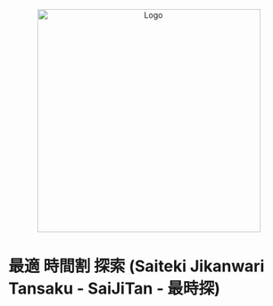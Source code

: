 <div align='center'>
  <img src='https://github.com/XNeyMo/SJT/blob/main/assets/Saijitan.png' width='400' alt='Logo' />
</div>

# 最適 時間割 探索 (Saiteki Jikanwari Tansaku - SaiJiTan - 最時探)
